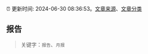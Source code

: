 :alarm_clock: 更新时间: 2024-06-30 08:36:53。[文章来源](/README.md)、[文章分类](/TAGS.md)

## 报告


> 关键字：`报告`、`月报`




